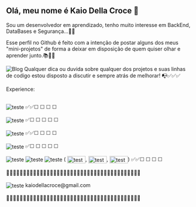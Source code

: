 <h2>Olá, meu nome é Kaio Della Croce 🧛</h2>

Sou um desenvolvedor em aprendizado, tenho muito interesse em BackEnd, DataBases e Segurança...💾🔐

Esse perfil no Github é feito com a intenção de postar alguns dos meus "mini-projetos" de forma a deixar em disposição de quem quiser olhar e aprender junto.📚🔎✨


![Blog](https://img.shields.io/badge/Ask%20me-anything-1abc9c.svg)
Qualquer dica ou duvida sobre qualquer dos projetos e suas linhas de codigo estou disposto a discutir e sempre atrás de melhorar! 📭✅✅✅

Experience:
<div style="display: inline_block"><br/>
    <img align="center" alt="teste" src="https://img.shields.io/badge/Java-ED8B00?style=for-the-badge&logo=openjdk&logoColor=white"> ✅✅☐ ☐ ☐ ☐<br>

<div style="display: inline_block"><br/>
    <img align="center" alt="teste" src="https://img.shields.io/badge/Python-3776AB?style=for-the-badge&logo=python&logoColor=white"> ✅☐ ☐ ☐ ☐ ☐<br>

<div style="display: inline_block"><br/>
    <img align="center" alt="teste" src="https://img.shields.io/badge/C%2B%2B-00599C?style=for-the-badge&logo=c%2B%2B&logoColor=white"> ✅✅☐ ☐ ☐ ☐
    <br>

<div style="display: inline_block"><br/>
    <img align="center" alt="teste" src="https://img.shields.io/badge/PostgreSQL-316192?style=for-the-badge&logo=postgresql&logoColor=whi"> ✅☐ ☐ ☐ ☐ ☐ <br>

<div style="display: inline_block"><br/>
    <img align="center" alt="teste" src="https://img.shields.io/badge/HTML-239120?style=for-the-badge&logo=html5&logoColor=white">
    <img align="center" alt="teste" src="https://img.shields.io/badge/CSS-239120?&style=for-the-badge&logo=css3&logoColor=white">
     <img align="center" alt="teste" src="https://img.shields.io/badge/JavaScript-F7DF1E?style=for-the-badge&logo=javascript&logoColor=black">
     (
        <img align="center" alt="teste" src="https://img.shields.io/badge/Vue.js-35495E?style=for-the-badge&logo=vue.js&logoColor=4FC08D" width="50" height="20">, <img align="center" alt="teste" src="https://img.shields.io/badge/jQuery-0769AD?style=for-the-badge&logo=jquery&logoColor=white" width="50" height="20">, <img align="center" alt="teste" src="https://img.shields.io/badge/React-20232A?style=for-the-badge&logo=react&logoColor=61DAFB" width="50" height="20">)
✅✅☐ ☐ ☐ ☐ 
<br>
<br>
🎴🎴🎴🎴🎴🎴🎴🎴🎴🎴🎴🎴🎴🎴🎴🎴🎴🎴🎴🎴🎴🎴🎴🎴🎴🎴🎴🎴🎴🎴🎴🎴🎴🎴🎴🎴🎴🎴🎴🎴
<br><br><img align="center" alt="teste" src="https://img.shields.io/badge/Gmail-D14836?style=for-the-badge&logo=gmail&logoColor=white"> kaiodellacroce@gmail.com
<br><br>
🎴🎴🎴🎴🎴🎴🎴🎴🎴🎴🎴🎴🎴🎴🎴🎴🎴🎴🎴🎴🎴🎴🎴🎴🎴🎴🎴🎴🎴🎴🎴🎴🎴🎴🎴🎴🎴🎴🎴🎴
